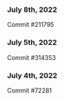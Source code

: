 ### July 8th, 2022

Commit #211795

### July 5th, 2022

Commit #314353


### July 4th, 2022

Commit #72281
